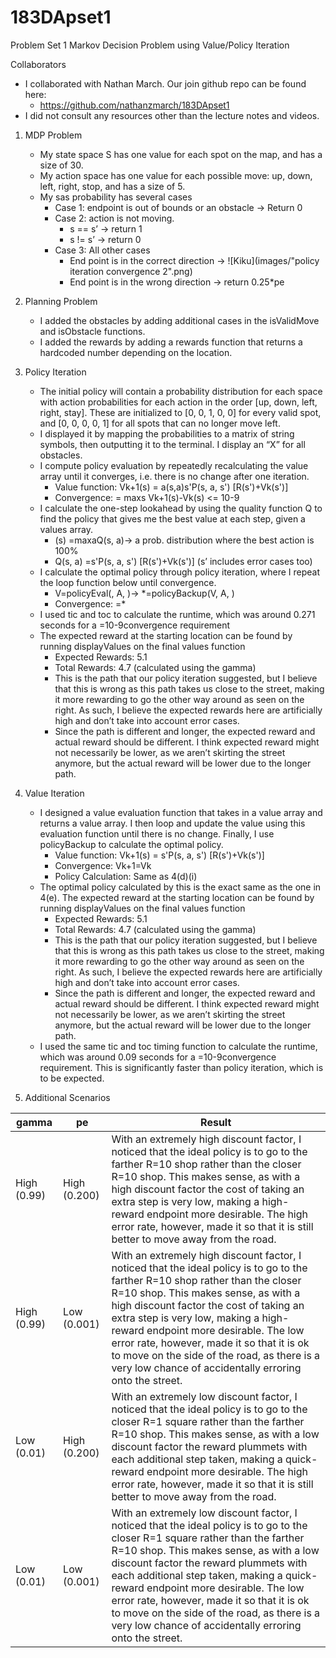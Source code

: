 # 183DApset1

Problem Set 1
Markov Decision Problem using Value/Policy Iteration

Collaborators
* I collaborated with Nathan March. Our join github repo can be found here:
    * https://github.com/nathanzmarch/183DApset1
* I did not consult any resources other than the lecture notes and videos.

1. MDP Problem
    * My state space S has one value for each spot on the map, and has a size of 30.
    * My action space has one value for each possible move: up, down, left, right, stop, and has a size of 5.
    * My sas probability has several cases
        * Case 1: endpoint is out of bounds or an obstacle &rarr; Return 0
        * Case 2: action is not moving.
            * s == s’ 	→ return 1
            * s != s’ 	→ return 0 
        * Case 3: All other cases
            * End point is in the correct direction → ![Kiku](images/"policy iteration convergence 2".png)
            * End point is in the wrong direction  → return 0.25*pe
            
2. Planning Problem
    * I added the obstacles by adding additional cases in the isValidMove and isObstacle functions.
    * I added the rewards by adding a rewards function that returns a hardcoded number depending on the location.

3. Policy Iteration
    * The initial policy will contain a probability distribution for each space with action probabilities for each action in the order [up, down, left, right, stay]. These are initialized to [0, 0, 1, 0, 0] for every valid spot, and [0, 0, 0, 0, 1] for all spots that can no longer move left.
    * I displayed it by mapping the probabilities to a matrix of string symbols, then outputting it to the terminal. I display an “X” for all obstacles. 
    * I compute policy evaluation by repeatedly recalculating the value array until it converges, i.e. there is no change after one iteration. 
        * Value function: Vk+1(s) = a(s,a)s'P(s, a, s') [R(s')+Vk(s')]
        * Convergence:  = maxs Vk+1(s)-Vk(s) <= 10-9
    * I calculate the one-step lookahead by using the quality function Q to find the policy that gives me the best value at each step, given a values array.
        * (s) =maxaQ(s, a)→  a prob. distribution where the best action is 100%
        * Q(s, a) =s'P(s, a, s') [R(s')+Vk(s')] (s’ includes error cases too)
    * I calculate the optimal policy through policy iteration, where I repeat the loop function below until convergence.
        * V=policyEval(, A, )→ *=policyBackup(V, A, )
        * Convergence: =* 
    * I used tic and toc to calculate the runtime, which was around 0.271 seconds for a =10-9convergence requirement
    * The expected reward at the starting location can be found by running displayValues on the final values function
        * Expected Rewards: 5.1
        * Total Rewards: 4.7 (calculated using the gamma)
        * This is the path that our policy iteration suggested, but I believe that this is wrong as this path takes us close to the street, making it more rewarding to go the other way around as seen on the right. As such, I believe the expected rewards here are artificially high and don’t take into account error cases. 
        * Since the path is different and longer, the expected reward and actual reward should be different. I think expected reward might not necessarily be lower, as we aren’t skirting the street anymore, but the actual reward will be lower due to the longer path.

4. Value Iteration
    * I designed a value evaluation function that takes in a value array and returns a value array. I then loop and update the value using this evaluation function until there is no change. Finally, I use policyBackup to calculate the optimal policy.
        * Value function: Vk+1(s) = s'P(s, a, s') [R(s')+Vk(s')]
        * Convergence: Vk+1=Vk
        * Policy Calculation: Same as 4(d)(i)
    * The optimal policy calculated by this is the exact same as the one in 4(e). The expected reward at the starting location can be found by running displayValues on the final values function
        * Expected Rewards: 5.1
        * Total Rewards: 4.7 (calculated using the gamma)
        * This is the path that our policy iteration suggested, but I believe that this is wrong as this path takes us close to the street, making it more rewarding to go the other way around as seen on the right. As such, I believe the expected rewards here are artificially high and don’t take into account error cases. 
        * Since the path is different and longer, the expected reward and actual reward should be different. I think expected reward might not necessarily be lower, as we aren’t skirting the street anymore, but the actual reward will be lower due to the longer path.
    * I used the same tic and toc timing function to calculate the runtime, which was around 0.09 seconds for a =10-9convergence requirement. This is significantly faster than policy iteration, which is to be expected.

5. Additional Scenarios

| gamma       | pe           | Result                                                                                                                                                                                                                                                                                                                                                                                                                                                           |
|-------------|--------------|------------------------------------------------------------------------------------------------------------------------------------------------------------------------------------------------------------------------------------------------------------------------------------------------------------------------------------------------------------------------------------------------------------------------------------------------------------------|
| High (0.99) | High (0.200) | With an extremely high discount factor, I noticed that the ideal policy is to go to the farther R=10 shop rather than the closer R=10 shop. This makes sense, as with a high discount factor the cost of taking an extra step is very low, making a high-reward endpoint more desirable.    The high error rate, however, made it so that it is still better to move away from the road.                                                                         |
| High (0.99) | Low (0.001)  | With an extremely high discount factor, I noticed that the ideal policy is to go to the farther R=10 shop rather than the closer R=10 shop. This makes sense, as with a high discount factor the cost of taking an extra step is very low, making a high-reward endpoint more desirable.    The low error rate, however, made it so that it is ok to move on the side of the road, as there is a very low chance of accidentally erroring onto the street.       |
| Low (0.01)  | High (0.200) | With an extremely low discount factor, I noticed that the ideal policy is to go to the closer R=1 square rather than the farther R=10 shop. This makes sense, as with a low discount factor the reward plummets with each additional step taken, making a quick-reward endpoint more desirable.   The high error rate, however, made it so that it is still better to move away from the road.                                                                   |
| Low (0.01)  | Low (0.001)  | With an extremely low discount factor, I noticed that the ideal policy is to go to the closer R=1 square rather than the farther R=10 shop. This makes sense, as with a low discount factor the reward plummets with each additional step taken, making a quick-reward endpoint more desirable.   The low error rate, however, made it so that it is ok to move on the side of the road, as there is a very low chance of accidentally erroring onto the street. |
